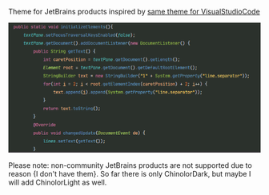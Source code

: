 Theme for JetBrains products inspired by [same theme for VisualStudioCode](https://github.com/iwyvi/chinolor)

![](./img/ChinolorDark_Preview_0.png)

Please note: non-community JetBrains products are not supported due to reason {I don't have them}.
So far there is only ChinolorDark, but maybe I will add ChinolorLight as well.
